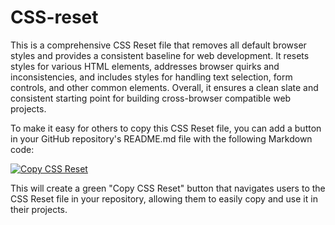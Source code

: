 # CSS-reset

This is a comprehensive CSS Reset file that removes all default browser styles and provides a consistent baseline for web development. It resets styles for various HTML elements, addresses browser quirks and inconsistencies, and includes styles for handling text selection, form controls, and other common elements. Overall, it ensures a clean slate and consistent starting point for building cross-browser compatible web projects.

To make it easy for others to copy this CSS Reset file, you can add a button in your GitHub repository's README.md file with the following Markdown code:

<a id="copy-reset-btn" href="#" onclick="copyResetCSS()">
  <img src="https://img.shields.io/badge/Copy-CSS%20Reset-green?style=for-the-badge" alt="Copy CSS Reset">
</a>

This will create a green "Copy CSS Reset" button that navigates users to the CSS Reset file in your repository, allowing them to easily copy and use it in their projects.

<script>
function copyResetCSS() {
  fetch('https://raw.githubusercontent.com/ZhekaGrem/CSS-reset/main/RESET.css')
    .then(response => response.text())
    .then(data => {
      const tempInput = document.createElement('textarea');
      tempInput.value = data;
      document.body.appendChild(tempInput);
      tempInput.select();
      document.execCommand('copy');
      document.body.removeChild(tempInput);
      alert('CSS Reset file copied to clipboard!');
    })
    .catch(error => {
      console.error('Error fetching CSS Reset file:', error);
      alert('Error copying CSS Reset file. Please try again.');
    });
}
</script>
